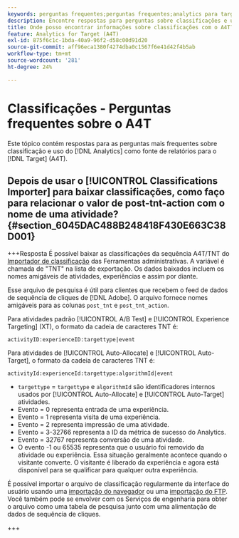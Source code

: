 ```yaml
---
keywords: perguntas frequentes;perguntas frequentes;analytics para target;a4T;classificações;classificação;importador de classificações;post-tnt-action;códigos de evento
description: Encontre respostas para perguntas sobre classificações e uso do [!UICONTROL Analytics for Target] (A4T).
title: Onde posso encontrar informações sobre classificações com o A4T?
feature: Analytics for Target (A4T)
exl-id: 875f6c1c-1bda-40a9-96f2-d58c00d91d20
source-git-commit: aff96eca1380f4274dba0c1567f6e41d42f4b5ab
workflow-type: tm+mt
source-wordcount: '281'
ht-degree: 24%

---
```


# Classificações - Perguntas frequentes sobre o A4T

Este tópico contém respostas para as perguntas mais frequentes sobre classificação e uso do [!DNL Analytics] como fonte de relatórios para o [!DNL Target] (A4T).

## Depois de usar o [!UICONTROL Classifications Importer] para baixar classificações, como faço para relacionar o valor de post-tnt-action com o nome de uma atividade? {#section_6045DAC488B248418F430E663C38D001}

+++Resposta
É possível baixar as classificações da sequência A4T/TNT do [Importador de classificação](https://experienceleague.adobe.com/docs/analytics/components/classifications/classifications-importer/c-working-with-saint.html) das Ferramentas administrativas. A variável é chamada de &quot;TNT&quot; na lista de exportação. Os dados baixados incluem os nomes amigáveis de atividades, experiências e assim por diante.

Esse arquivo de pesquisa é útil para clientes que recebem o feed de dados de sequência de cliques de [!DNL Adobe]. O arquivo fornece nomes amigáveis para as colunas `post_tnt` e `post_tnt_action`.

Para atividades padrão [!UICONTROL A/B Test] e [!UICONTROL Experience Targeting] (XT), o formato da cadeia de caracteres TNT é:

```
activityID:experienceID:targettype|event
```

Para atividades de [!UICONTROL Auto-Allocate] e [!UICONTROL Auto-Target], o formato da cadeia de caracteres TNT é:

```
activityId:experienceId:targettype:algorithmId|event
```

* `targettype` = `targettype` e `algorithmId` são identificadores internos usados por [!UICONTROL Auto-Allocate] e [!UICONTROL Auto-Target] atividades.
* Evento = 0 representa entrada de uma experiência.
* Evento = 1 representa visita de uma experiência.
* Evento = 2 representa impressão de uma atividade.
* Evento = 3-32766 representa a ID da métrica de sucesso do Analytics.
* Evento = 32767 representa conversão de uma atividade.
* O evento -1 ou 65535 representa que o usuário foi removido da atividade ou experiência. Essa situação geralmente acontece quando o visitante converte. O visitante é liberado da experiência e agora está disponível para se qualificar para qualquer outra experiência.

É possível importar o arquivo de classificação regularmente da interface do usuário usando uma [importação do navegador](https://experienceleague.adobe.com/docs/analytics/components/classifications/classifications-importer/browser-import.html?lang=en) ou uma [importação do FTP](https://experienceleague.adobe.com/docs/analytics/components/classifications/classifications-importer/import-file.html?lang=en). Você também pode se envolver com os Serviços de engenharia para obter o arquivo como uma tabela de pesquisa junto com uma alimentação de dados de sequência de cliques.

+++
